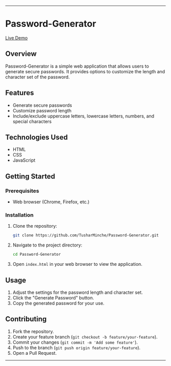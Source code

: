 
---

# Password-Generator

[Live Demo](https://tusharminche.github.io/Password-Generator/)

## Overview

Password-Generator is a simple web application that allows users to generate secure passwords. It provides options to customize the length and character set of the password.

## Features

- Generate secure passwords
- Customize password length
- Include/exclude uppercase letters, lowercase letters, numbers, and special characters

## Technologies Used

- HTML
- CSS
- JavaScript

## Getting Started

### Prerequisites

- Web browser (Chrome, Firefox, etc.)

### Installation

1. Clone the repository:
    ```bash
    git clone https://github.com/TusharMinche/Password-Generator.git
    ```
2. Navigate to the project directory:
    ```bash
    cd Password-Generator
    ```
3. Open `index.html` in your web browser to view the application.

## Usage

1. Adjust the settings for the password length and character set.
2. Click the "Generate Password" button.
3. Copy the generated password for your use.

## Contributing

1. Fork the repository.
2. Create your feature branch (`git checkout -b feature/your-feature`).
3. Commit your changes (`git commit -m 'Add some feature'`).
4. Push to the branch (`git push origin feature/your-feature`).
5. Open a Pull Request.

---
